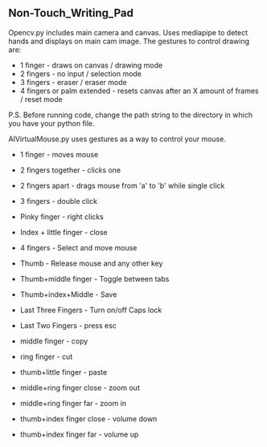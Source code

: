 ## Non-Touch_Writing_Pad

Opencv.py includes main camera and canvas. Uses mediapipe to detect hands and displays on main cam image. The gestures to control drawing are:
- 1 finger - draws on canvas / drawing mode
- 2 fingers - no input / selection mode
- 3 fingers - eraser / eraser mode
- 4 fingers or palm extended - resets canvas after an X amount of frames / reset mode

P.S. Before running code, change the path string to the directory in which you have your python file. 


AIVirtualMouse.py uses gestures as a way to control your mouse.
- 1 finger - moves mouse
- 2 fingers together - clicks one
- 2 fingers apart - drags mouse from 'a' to 'b' while single click
- 3 fingers - double click
- Pinky finger - right clicks

- Index + little finger - close

- 4 fingers - Select and move mouse
- Thumb - Release mouse and any other key 
- Thumb+middle finger - Toggle between tabs
- Thumb+index+Middle - Save
- Last Three Fingers - Turn on/off Caps lock
- Last Two Fingers - press esc
- middle finger - copy
- ring finger - cut
- thumb+little finger - paste
- middle+ring finger close - zoom out
- middle+ring finger far - zoom in
- thumb+index finger close - volume down
- thumb+index finger far - volume up


